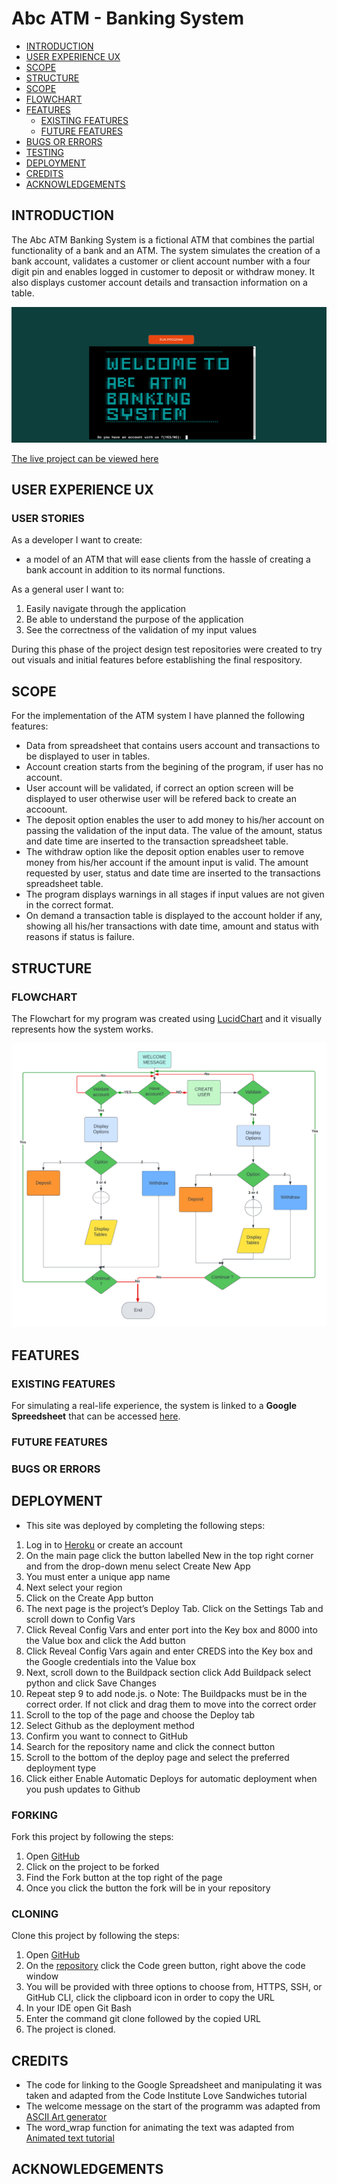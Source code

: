 # Abc ATM - Banking System
- [INTRODUCTION](#introduction)
- [USER EXPERIENCE UX](#user-experience-ux)
- [SCOPE](#scope)
- [STRUCTURE](#structure)
- [SCOPE](#scope)
- [FLOWCHART](#flowchart)
- [FEATURES](#features)
  + [EXISTING FEATURES](#existing-features)
  + [FUTURE FEATURES](#future-features)
- [BUGS OR ERRORS](#bugs-or-errors)
- [TESTING](#testing)
- [DEPLOYMENT](#deployment)
- [CREDITS](#credits)
- [ACKNOWLEDGEMENTS](#acknowledgements)


## INTRODUCTION
The Abc ATM Banking System is a fictional ATM that combines the partial functionality of a bank and an ATM. The system simulates the creation of a bank account, validates a customer or client account number with a four digit pin and enables logged in customer to deposit or withdraw money. It also displays customer account details and transaction information on a table.

![alt-text](assets/images/readme/start.png)

[The live project can be viewed here](https://natty-congo.herokuapp.com/)


## USER EXPERIENCE UX
### USER STORIES
As a developer I want to create:
* a model of an ATM that will ease clients from the hassle of creating a bank account in addition to its normal functions.

As a general user I want to:
1. Easily navigate through the application
2. Be able to understand the purpose of the application
3. See the correctness of the validation of my input values

During this phase of the project design test repositories were created to try out visuals and initial features before establishing the final respository.

## SCOPE
For the implementation of the ATM system I have planned the following features:
- Data from spreadsheet that contains users account and transactions to be displayed to user in tables.
- Account creation starts from the begining of the program, if user has no account.
- User account will be validated, if correct an option screen will be displayed to user otherwise user will be refered back to create an accoount.
- The deposit option enables the user to add money to his/her account on passing the validation of the input data. The value of the amount, status and date time are inserted to the transaction spreadsheet table.
- The withdraw option like the deposit option enables user to remove money from his/her account if the amount input is valid. The amount requested by user, status and date time are inserted to the transactions spreadsheet table.
- The program displays warnings in all stages if input values are not given in the correct format.
- On demand a transaction table is displayed to the account holder if any, showing all his/her transactions with date time, amount and status with reasons if status is failure.

## STRUCTURE


### FLOWCHART
The Flowchart for my program was created using [LucidChart](https://www.lucidchart.com/pages/landing?utm_source=google&utm_medium=cpc&utm_campaign=_chart_en_tier1_mixed_search_brand_exact_&km_CPC_CampaignId=1490375427&km_CPC_AdGroupID=55688909257&km_CPC_Keyword=lucidchart&km_CPC_MatchType=e&km_CPC_ExtensionID=&km_CPC_Network=g&km_CPC_AdPosition=&km_CPC_Creative=442433236001&km_CPC_TargetID=aud-809923745462:kwd-33511936169&km_CPC_Country=20483&km_CPC_Device=c&km_CPC_placement=&km_CPC_target=&gclid=CjwKCAiA2rOeBhAsEiwA2Pl7Q5KsmhzrrvhWJy2CYebbpJzHxt99Tj-XuCHr2wL0hH5yf4c1nGYkMhoCLYgQAvD_BwE) and it visually represents how the system works.

![alt-text](assets/images/readme/flowchart.png)

## FEATURES
### EXISTING FEATURES
For simulating a real-life experience, the system is linked to a <b>Google Spreedsheet</b> that can be accessed [here](https://docs.google.com/spreadsheets/d/19-2VbDweehojeCg4YcLQOBKUNskHD-2ef7-phK18IgQ/edit?usp=sharing).


### FUTURE FEATURES


### BUGS OR ERRORS



## DEPLOYMENT
- This site was deployed by completing the following steps:
1. Log in to [Heroku](https://id.heroku.com/) or create an account
2. On the main page click the button labelled New in the top right corner and from the drop-down menu   select Create New App
3. You must enter a unique app name
4. Next select your region
5. Click on the Create App button
6. The next page is the project’s Deploy Tab. Click on the Settings Tab and scroll down to Config Vars
7. Click Reveal Config Vars and enter port into the Key box and 8000 into the Value box and click the Add button
8. Click Reveal Config Vars again and enter CREDS into the Key box and the Google credentials into the Value box
9. Next, scroll down to the Buildpack section click Add Buildpack select python and click Save Changes
10. Repeat step 9 to add node.js. o Note: The Buildpacks must be in the correct order. If not click and drag them to move into the correct order
11. Scroll to the top of the page and choose the Deploy tab
12. Select Github as the deployment method
13. Confirm you want to connect to GitHub
14. Search for the repository name and click the connect button
15. Scroll to the bottom of the deploy page and select the preferred deployment type
16. Click either Enable Automatic Deploys for automatic deployment when you push updates to Github

### FORKING 
Fork this project by following the steps:
1. Open [GitHub](https://github.com/)
2. Click on the project to be forked
3. Find the Fork button at the top right of the page
4. Once you click the button the fork will be in your repository

### CLONING
Clone this project by following the steps:
1. Open [GitHub](https://github.com/)
2. On the [repository](https://github.com/Dee68/milestone_project3) click the Code green button, right above the code window
3. You will be provided with three options to choose from, HTTPS, SSH, or GitHub CLI, click the clipboard icon in order to copy the URL
4. In your IDE open Git Bash
5. Enter the command git clone followed by the copied URL
6. The project is cloned.

## CREDITS
- The code for linking to the Google Spreadsheet and manipulating it was taken and adapted from the Code Institute Love Sandwiches tutorial
- The welcome message on the start of the programm was adapted from [ASCII Art generator](https://fsymbols.com/generators/carty/)
- The word_wrap function for animating the text was adapted from [Animated text tutorial](https://www.youtube.com/watch?v=2h8e0tXHfk0)



## ACKNOWLEDGEMENTS

















  